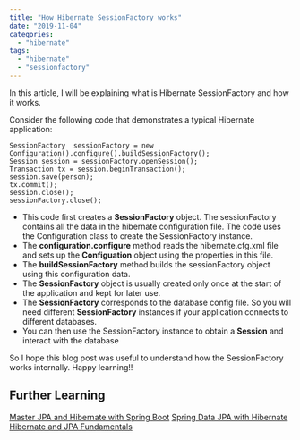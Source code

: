 ```yaml
---
title: "How Hibernate SessionFactory works"
date: "2019-11-04"
categories: 
  - "hibernate"
tags: 
  - "hibernate"
  - "sessionfactory"
---
```


In this article, I will be explaining what is Hibernate SessionFactory and how it works.

Consider the following code that demonstrates a typical Hibernate application:

```
SessionFactory  sessionFactory = new Configuration().configure().buildSessionFactory();
Session session = sessionFactory.openSession();
Transaction tx = session.beginTransaction();
session.save(person);
tx.commit();
session.close();
sessionFactory.close();
```

- This code first creates a **SessionFactory** object. The sessionFactory contains all the data in the hibernate configuration file. The code uses the Configuration class to create the SessionFactory instance.
- The **configuration.configure** method reads the hibernate.cfg.xml file and sets up the **Configuation** object using the properties in this file.
- The **buildSessionFactory** method builds the sessionFactory object using this configuration data.
- The **SessionFactory** object is usually created only once at the start of the application and kept for later use.
- The **SessionFactory** corresponds to the database config file. So you will need different **SessionFactory** instances if your application connects to different databases.
- You can then use the SessionFactory instance to obtain a **Session** and interact with the database

So I hope this blog post was useful to understand how the SessionFactory works internally. Happy learning!!

## Further Learning

[Master JPA and Hibernate with Spring Boot](https://click.linksynergy.com/deeplink?id=MnzIZAZNE5Y&mid=39197&murl=https%3A%2F%2Fwww.udemy.com%2Fcourse%2Fhibernate-jpa-tutorial-for-beginners-in-100-steps%2F) [Spring Data JPA with Hibernate](https://click.linksynergy.com/deeplink?id=MnzIZAZNE5Y&mid=39197&murl=https%3A%2F%2Fwww.udemy.com%2Fcourse%2Fspring-data-jpa-using-hibernate%2F) [Hibernate and JPA Fundamentals](https://click.linksynergy.com/deeplink?id=MnzIZAZNE5Y&mid=39197&murl=https%3A%2F%2Fwww.udemy.com%2Fcourse%2Fhibernate-and-java-persistence-api-jpa-fundamentals%2F)

